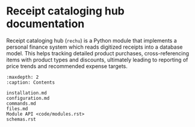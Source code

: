Receipt cataloging hub documentation
====================================

Receipt cataloging hub (`rechu`) is a Python module that implements a personal 
finance system which reads digitized receipts into a database model. This helps 
tracking detailed product purchases, cross-referencing items with product types 
and discounts, ultimately leading to reporting of price trends and recommended 
expense targets.

```{toctree}
:maxdepth: 2
:caption: Contents

installation.md
configuration.md
commands.md
files.md
Module API <code/modules.rst>
schemas.rst
```
